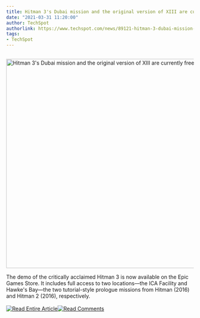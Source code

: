 ```yaml
---
title: Hitman 3's Dubai mission and the original version of XIII are currently free
date: "2021-03-31 11:20:00"
author: TechSpot
authorlink: https://www.techspot.com/news/89121-hitman-3-dubai-mission-original-version-xiii-currently.html
tags:
- TechSpot
---
```

<a href="https://www.techspot.com/news/89121-hitman-3-dubai-mission-original-version-xiii-currently.html" target="_blank"><img src="https://static.techspot.com/images2/news/ts3_thumbs/2021/03/2021-03-02-ts3_thumbs-dc6.jpg" width="800" height="560" style="padding: 15px 0" title="Hitman 3's Dubai mission and the original version of XIII are currently free" /></a><br />The demo of the critically acclaimed Hitman 3 is now available on the Epic Games Store. It includes full access to two locations—the ICA Facility and Hawke's Bay—the two tutorial-style prologue missions from Hitman (2016) and Hitman 2 (2016), respectively.<br /><br /><a href="https://www.techspot.com/news/89121-hitman-3-dubai-mission-original-version-xiii-currently.html"><img src="https://static.techspot.com/images/rss/rss_buttons_01.png" border="0" alt="Read Entire Article" /></a><a href="https://www.techspot.com/news/89121-hitman-3-dubai-mission-original-version-xiii-currently.html#comments"><img src="https://static.techspot.com/images/rss/rss_buttons_02.png" border="0" alt="Read Comments" /></a><br /><br />